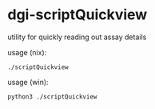 # dgi-scriptQuickview
utility for quickly reading out assay details

usage (nix):
```
./scriptQuickview
```

usage (win):
```
python3 ./scriptQuickview
```